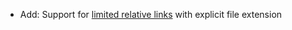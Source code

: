 * Add: Support for [limited relative links](flow/page-references#links) with explicit file extension